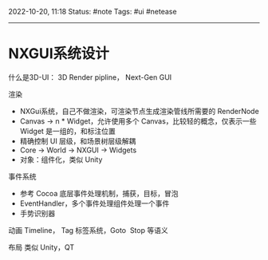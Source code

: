 2022-10-20, 11:18
Status: #note
Tags: #ui #netease

---
# NXGUI系统设计

什么是3D-UI： 3D Render pipline， Next-Gen GUI

渲染
-   NXGui系统，自己不做渲染，可渲染节点生成渲染管线所需要的 RenderNode
-   Canvas -> n * Widget，允许使用多个 Canvas，比较轻的概念，仅表示一些 Widget 是一组的，和标注位置
-   精确控制 UI 层级，和场景树层级解耦
-   Core -> World -> NXGUI -> Widgets
-   对象：组件化，类似 Unity

事件系统
-   参考 Cocoa 底层事件处理机制，捕获，目标，冒泡
-   EventHandler，多个事件处理组件处理一个事件
-   手势识别器

动画
	Timeline， Tag 标签系统，Goto  Stop 等语义

布局
	类似 Unity，QT